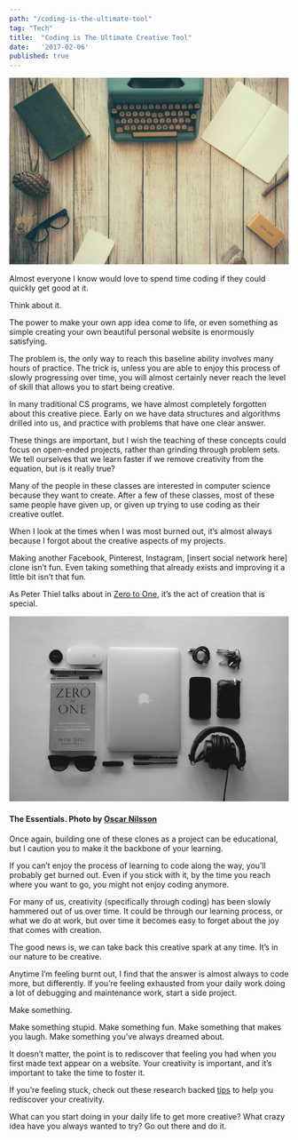 ```yaml
---
path: "/coding-is-the-ultimate-tool"
tag: "Tech"
title:  "Coding is The Ultimate Creative Tool"
date:   '2017-02-06'
published: true
---
```

![alt text](./creativecodingbanner.jpeg)

Almost everyone I know would love to spend time coding if they could quickly get good at it.

Think about it.

The power to make your own app idea come to life, or even something as simple creating your own beautiful personal website is enormously satisfying.

The problem is, the only way to reach this baseline ability involves many hours of practice. The trick is, unless you are able to enjoy this process of slowly progressing over time, you will almost certainly never reach the level of skill that allows you to start being creative.

In many traditional CS programs, we have almost completely forgotten about this creative piece. Early on we have data structures and algorithms drilled into us, and practice with problems that have one clear answer.

These things are important, but I wish the teaching of these concepts could focus on open-ended projects, rather than grinding through problem sets. We tell ourselves that we learn faster if we remove creativity from the equation, but is it really true?

Many of the people in these classes are interested in computer science because they want to create. After a few of these classes, most of these same people have given up, or given up trying to use coding as their creative outlet.

When I look at the times when I was most burned out, it’s almost always because I forgot about the creative aspects of my projects.

Making another Facebook, Pinterest, Instagram, [insert social network here] clone isn’t fun. Even taking something that already exists and improving it a little bit isn’t that fun.

As Peter Thiel talks about in [Zero to One](https://www.amazon.com/Zero-One-Notes-Startups-Future/dp/0804139296), it’s the act of creation that is special.

![alt text](./1.jpeg)
#### The Essentials. Photo by [Oscar Nilsson](https://unsplash.com/@oscrse)
Once again, building one of these clones as a project can be educational, but I caution you to make it the backbone of your learning.

If you can’t enjoy the process of learning to code along the way, you’ll probably get burned out. Even if you stick with it, by the time you reach where you want to go, you might not enjoy coding anymore.

For many of us, creativity (specifically through coding) has been slowly hammered out of us over time. It could be through our learning process, or what we do at work, but over time it becomes easy to forget about the joy that comes with creation.

The good news is, we can take back this creative spark at any time. It’s in our nature to be creative.

Anytime I’m feeling burnt out, I find that the answer is almost always to code more, but differently. If you’re feeling exhausted from your daily work doing a lot of debugging and maintenance work, start a side project.

Make something.

Make something stupid. Make something fun. Make something that makes you laugh. Make something you’ve always dreamed about.

It doesn’t matter, the point is to rediscover that feeling you had when you first made text appear on a website. Your creativity is important, and it’s important to take the time to foster it.

If you’re feeling stuck, check out these research backed [tips](https://medium.com/@zjonsee/5-research-backed-steps-to-becoming-more-creative-4a87139d8fb8#.r5va015k7) to help you rediscover your creativity.

What can you start doing in your daily life to get more creative? What crazy idea have you always wanted to try? Go out there and do it.
